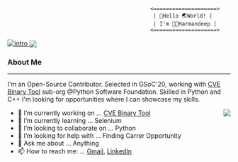                                                  <====================>
                                                  | 👋️Hello 🌏️World! | 
                                                  | I'm 👨‍💻️Harmandeep |
                                                 <====================>

[![intro](https://github.com/SinghHrmn/SinghHrmn/img/intro_main.jpg)]()<a href="">
  <img align="center" src="https://github-readme-stats.vercel.app/api?username=SinghHrmn&theme=vision-friendly-dark" />
</a>


### About Me
---------------------------------

I'm an Open-Source Contributor. Selected in GSoC'20, working with [CVE Binary Tool](https://github.com/intel/cve-bin-tool) sub-org @Python Software Foundation. Skilled in Python and C++ I'm looking for opportunities where I can showcase my skills.

<a href="">
  <img align="right" src="https://github-readme-stats.vercel.app/api/top-langs/?username=SinghHrmn&layout=compact&theme=vision-friendly-dark" />
</a>

- 🔭 I’m currently working on ... [CVE Binary Tool](https://github.com/intel/cve-bin-tool)
- 🌱 I’m currently learning ... Selenium
- 👯 I’m looking to collaborate on ... Python
- 🤔 I’m looking for help with ... Finding Carrer Opportunity 
- 💬 Ask me about ... Anything
- 📫 How to reach me: ... [Gmail](singh.hrmn98@gmail.com), [LinkedIn](https://www.linkedin.com/in/harmandeepsingh7/)
<!--
- 😄 Pronouns: ... 
- ⚡ Fun fact: ...
-->


